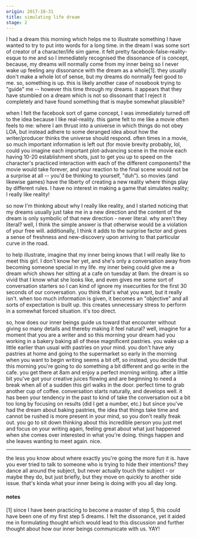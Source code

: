 ```yaml
---
origin: 2017-10-31
title: simulating life dream
stage: 2
---
```

I had a dream this morning which helps me to illustrate something I have wanted to try to put into words for a long time. in the dream I was some sort of creator of a character/life sim game. it felt pretty facebook-false-reality-esque to me and so I immediately recognised the dissonance of is concept, because, my dreams will normally come from my inner being so I never wake up feeling any dissonance with the dream as a whole[1]. they usually don't make a whole lot of sense, but my dreams do normally feel good to me. so, something is up. this is likely another case of nosebook trying to "guide" me -- however this time through my dreams. it appears that they have stumbled on a dream which is not so dissonant that I reject it completely and have found something that is maybe somewhat plausible?

when I felt the facebook sort of game concept, I was immediately turned off to the idea because I like real-reality. this game felt to me like a movie often feels to me: where I am thrust into a universe in which things do not obey LOA, but instead adhere to some deranged idea about how the writer/producer thinks the universe should respond. often times in a movie, so much important information is left out (for movie brevity probably, lol, could you imagine each important plot-advancing scene in the movie each having 10-20 establishment shots, just to get you up to speed on the character's practiced interaction with each of the different components? the movie would take forever, and your reaction to the final scene would not be a surprise at all -- you'd be thinking to yourself, "duh"). so movies (and likewise games) have the liberty of creating a new reality where things play by different rules. I have no interest in making a game that simulates reality; I really like reality!

so now I'm thinking about why I really like reality, and I started noticing that my dreams usually just take me in a new direction and the content of the dream is only symbolic of that new direction - never literal. why aren't they literal? well, I think the simple answer is that otherwise would be a violation of your free will. additionally, I think it adds to the surprise factor and gives a sense of freshness and new-discovery upon arriving to that particular curve in the road.

to help illustrate, imagine that my inner being knows that I will really like to meet this girl. I don't know her yet, and she's only a conversation away from becoming someone special in my life. my inner being could give me a dream which shows her sitting at a cafe on tuesday at 9am. the dream is so vivid that I know what she looks like, and even gives me some sort of conversation starters so I can kind of ignore my insecurities for the first 30 seconds of our conversation. you think that's what you want, but it really isn't. when too much information is given, it becomes an "objective" and all sorts of expectation is built up. this creates unnecessary stress to perform in a somewhat forced situation. it's too direct.

so, how does our inner beings guide us toward that encounter without giving so many details and thereby making it feel natural? well, imagine for a moment that you are a writer and so this morning your dream had you working in a bakery baking all of these magnificent pastries. you wake up a little earlier than usual with pastries on your mind. you don't have any pastries at home and going to the supermarket so early in the morning when you want to begin writing seems a bit off, so instead, you decide that this morning you're going to do something a bit different and go write in the cafe. you get there at 8am and enjoy a perfect morning writing. after a little bit you've got your creative juices flowing and are beginning to need a break when all of a sudden this girl walks in the door. perfect time to grab another cup of coffee. conversation starts naturally, and develops well. it has been your tendency in the past to kind of take the conversation out a bit too long by focusing on results (did I get a number, etc.) but since you've had the dream about baking pastries, the idea that things take time and cannot be rushed is more present in your mind, so you don't really freak out. you go to sit down thinking about this incredible person you just met and focus on your writing again, feeling great about what just happened when she comes over interested in what you're doing. things happen and she leaves wanting to meet again. nice.

----

the less you know about where exactly you're going the more fun it is. have you ever tried to talk to someone who is trying to hide their intentions? they dance all around the subject, but never actually touch the subject - or maybe they do, but just briefly, but they move on quickly to another side issue. that's kinda what your inner being is doing with you all day long.




#### notes

[1] since I have been practicing to become a master of step 5, this could have been one of my first step 5 dreams. I felt the dissonance, yet it aided me in formulating thought which would lead to this discussion and further thought about how our inner beings communicate with us. YAY!
